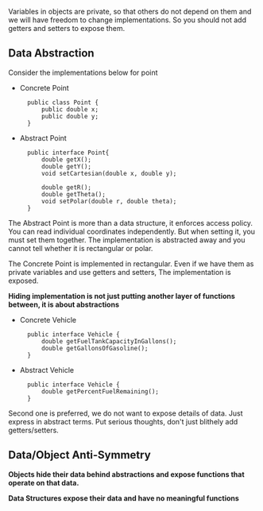 Variables in objects are private, so that others do not depend on them and we will have freedom to change implementations. So you should not add getters and setters to expose them.

## Data Abstraction

Consider the implementations below for point

- Concrete Point

        public class Point {
            public double x;
            public double y;
        }

- Abstract Point

        public interface Point{
            double getX();
            double getY();
            void setCartesian(double x, double y);

            double getR();
            double getTheta();
            void setPolar(double r, double theta);
        }

The Abstract Point is more than a data structure, it enforces access policy. You can read individual coordinates independently. But when setting it, you must set them together. The implementation is abstracted away and you cannot tell whether it is rectangular or polar. 

The Concrete Point is implemented in rectangular. Even if we have them as private variables and use getters and setters, The implementation is exposed.

**Hiding implementation is not just putting another layer of functions between, it is about abstractions**

- Concrete Vehicle

        public interface Vehicle {
            double getFuelTankCapacityInGallons();
            double getGallonsOfGasoline();
        }
- Abstract Vehicle

        public interface Vehicle {
            double getPercentFuelRemaining();
        }
Second one is preferred, we do not want to expose details of data. Just express in abstract terms. Put serious thoughts, don't just blithely add getters/setters.

## Data/Object Anti-Symmetry


**Objects hide their data behind abstractions and expose functions that operate on that data.**

**Data Structures expose their data and have no meaningful functions**

